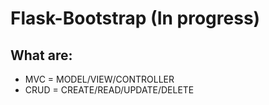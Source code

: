 # Flask-Bootstrap (In progress)

## What are:

* MVC = MODEL/VIEW/CONTROLLER
* CRUD = CREATE/READ/UPDATE/DELETE
